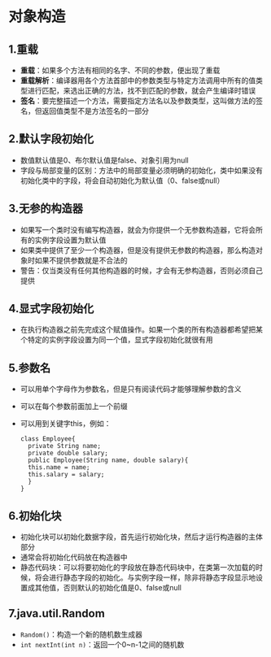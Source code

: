 # 对象构造

## 1.重载

- **重载**：如果多个方法有相同的名字、不同的参数，便出现了重载
- **重载解析**：编译器用各个方法首部中的参数类型与特定方法调用中所有的值类型进行匹配，来选出正确的方法，找不到匹配的参数，就会产生编译时错误
- **签名**：要完整描述一个方法，需要指定方法名以及参数类型，这叫做方法的签名，但返回值类型不是方法签名的一部分

## 2.默认字段初始化

- 数值默认值是0、布尔默认值是false、对象引用为null
- 字段与局部变量的区别：方法中的局部变量必须明确的初始化，类中如果没有初始化类中的字段，将会自动初始化为默认值（0、false或null）

## 3.无参的构造器

- 如果写一个类时没有编写构造器，就会为你提供一个无参数构造器，它将会所有的实例字段设置为默认值
- 如果类中提供了至少一个构造器，但是没有提供无参数的构造器，那么构造对象时如果不提供参数就是不合法的
- 警告：仅当类没有任何其他构造器的时候，才会有无参构造器，否则必须自己提供

## 4.显式字段初始化

- 在执行构造器之前先完成这个赋值操作。如果一个类的所有构造器都希望把某个特定的实例字段设置为同一个值，显式字段初始化就很有用

## 5.参数名

- 可以用单个字母作为参数名，但是只有阅读代码才能够理解参数的含义

- 可以在每个参数前面加上一个前缀

- 可以用到关键字this，例如：

  ```
  class Employee{
  	private String name;
  	private double salary;
  	public Employee(String name, double salary){
  	this.name = name;
  	this.salary = salary;
  	}
  }
  
  ```

## 6.初始化块

- 初始化块可以初始化数据字段，首先运行初始化块，然后才运行构造器的主体部分
- 通常会将初始化代码放在构造器中
- 静态代码块：可以将要初始化的字段放在静态代码块中，在类第一次加载的时候，将会进行静态字段的初始化。与实例字段一样，除非将静态字段显示地设置成其他值，否则默认的初始化值是0、false或null

## 7.java.util.Random

- `Random()`：构造一个新的随机数生成器
- `int nextInt(int n)`：返回一个0~n-1之间的随机数
